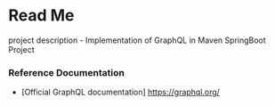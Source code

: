 # Read Me
project description - Implementation of GraphQL in Maven SpringBoot Project

### Reference Documentation
* [Official GraphQL documentation] https://graphql.org/
